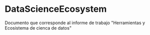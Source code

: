 # DataScienceEcosystem
Documento que corresponde al informe de trabajo "Herramientas y Ecosistema de cienca de datos"
